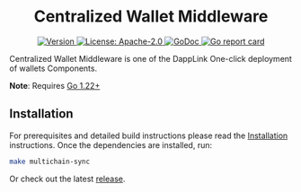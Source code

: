 <!--
parent:
  order: false
-->

<div align="center">
  <h1> Centralized Wallet Middleware</h1>
</div>

<div align="center">
  <a href="https://github.com/dapplink-labs/multichain-transaction-syncs/releases/latest">
    <img alt="Version" src="https://img.shields.io/github/tag/dapplink-labs/multichain-transaction-syncs.svg" />
  </a>
  <a href="https://github.com/dapplink-labs/multichain-transaction-syncs/blob/main/LICENSE">
    <img alt="License: Apache-2.0" src="https://img.shields.io/github/license/dapplink-labs/multichain-transaction-syncs.svg" />
  </a>
  <a href="https://pkg.go.dev/github.com/dapplink-labs/multichain-transaction-syncs">
    <img alt="GoDoc" src="https://godoc.org/github.com/dapplink-labs/multichain-transaction-syncs?status.svg" />
  </a>
  <a href="https://goreportcard.com/report/github.com/dapplink-labs/multichain-transaction-syncs">
    <img alt="Go report card" src="https://goreportcard.com/badge/github.com/dapplink-labs/multichain-transaction-syncs"/>
  </a>
</div>

Centralized Wallet Middleware is one of the DappLink One-click deployment of wallets Components.

**Note**: Requires [Go 1.22+](https://golang.org/dl/)

## Installation

For prerequisites and detailed build instructions please read the [Installation](https://github.com/dapplink-labs/multichain-transaction-syncs/) instructions. Once the dependencies are installed, run:

```bash
make multichain-sync
```

Or check out the latest [release](https://github.com/dapplink-labs/multichain-transaction-syncs).
